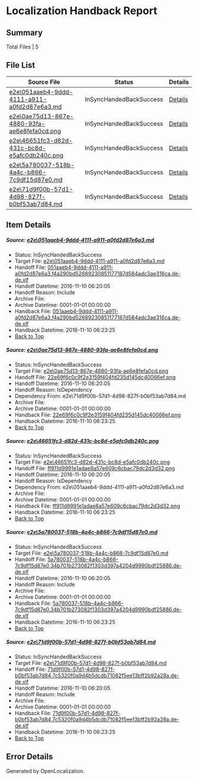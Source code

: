 # <a name='report-top'></a> Localization Handback Report

## Summary
 Total Files | 5

## File List
 Source File | Status | Details 
 ----------- | ------ | ------- 
 [e2e\051aaeb4-9ddd-4111-a911-a0fd2d87e6a3.md](https://github.com/OpenLocalizationTestOrg/ol-test0/blob/53c3eb60ca168720a5bfee60a8487c98c72c202c/e2e/051aaeb4-9ddd-4111-a911-a0fd2d87e6a3.md) | InSyncHandedBackSuccess | [Details](#033c8c713ff8f9c11f94c8c59aa9d149ad1e94511)
 [e2e\0ae75d13-867e-4880-93fa-ae6e8fefa0cd.png](https://github.com/OpenLocalizationTestOrg/ol-test0/blob/53c3eb60ca168720a5bfee60a8487c98c72c202c/e2e/0ae75d13-867e-4880-93fa-ae6e8fefa0cd.png) | InSyncHandedBackSuccess | [Details](#22e69f6c0c9f2e3159f404fd235d145dc40066ef2)
 [e2e\46651fc3-d82d-431c-bc8d-e5afc0db240c.png](https://github.com/OpenLocalizationTestOrg/ol-test0/blob/53c3eb60ca168720a5bfee60a8487c98c72c202c/e2e/46651fc3-d82d-431c-bc8d-e5afc0db240c.png) | InSyncHandedBackSuccess | [Details](#ff911d9991e1adae8a57e609c6cbac79dc2d3d323)
 [e2e\5a780037-518b-4a4c-b866-7c9df15d87e0.md](https://github.com/OpenLocalizationTestOrg/ol-test0/blob/53c3eb60ca168720a5bfee60a8487c98c72c202c/e2e/5a780037-518b-4a4c-b866-7c9df15d87e0.md) | InSyncHandedBackSuccess | [Details](#69ba8644964718edc077aa347e068ef2818b6ae84)
 [e2e\71d9f00b-57d1-4d98-827f-b0bf53ab7d84.md](https://github.com/OpenLocalizationTestOrg/ol-test0/blob/53c3eb60ca168720a5bfee60a8487c98c72c202c/e2e/71d9f00b-57d1-4d98-827f-b0bf53ab7d84.md) | InSyncHandedBackSuccess | [Details](#e28e85bf7f325bcb045972c0572de006101a46545)

## Item Details
##### <a name='033c8c713ff8f9c11f94c8c59aa9d149ad1e94511'></a> Source: [e2e\051aaeb4-9ddd-4111-a911-a0fd2d87e6a3.md](https://github.com/OpenLocalizationTestOrg/ol-test0/blob/53c3eb60ca168720a5bfee60a8487c98c72c202c/e2e/051aaeb4-9ddd-4111-a911-a0fd2d87e6a3.md)
* Status: InSyncHandedBackSuccess
* Target File: [e2e\051aaeb4-9ddd-4111-a911-a0fd2d87e6a3.md](https://github.com/OpenLocalizationTestOrg/ol-test0-dede/blob/7ee4e25fe4ca4e3847490186312387b30641a276/e2e/051aaeb4-9ddd-4111-a911-a0fd2d87e6a3.md)
* Handoff File: [051aaeb4-9ddd-4111-a911-a0fd2d87e6a3.f4a290bd52689230851177187d584adc3ae316ca.de-de.xlf](https://github.com/OpenLocalizationTestOrg/ol-test0-handoff/blob/73c5151c867f51cf553df9669c037d5abdcace3f/ol-handoff/OpenLocalizationTestOrg/ol-test0-dede/yufeih/ht/051aaeb4-9ddd-4111-a911-a0fd2d87e6a3.f4a290bd52689230851177187d584adc3ae316ca.de-de.xlf)
* Handoff Datetime: 2016-11-10 06:20:05
* Handoff Reason: Include
* Archive File: 
* Archive Datetime: 0001-01-01 00:00:00
* Handback File: [051aaeb4-9ddd-4111-a911-a0fd2d87e6a3.f4a290bd52689230851177187d584adc3ae316ca.de-de.xlf](https://github.com/OpenLocalizationTestOrg/ol-test0-handback/blob/505b11e1aeeb60f8e29562a6b10f92919e4587bf/ol-handback/OpenLocalizationTestOrg/ol-test0-dede/yufeih/ht/051aaeb4-9ddd-4111-a911-a0fd2d87e6a3.f4a290bd52689230851177187d584adc3ae316ca.de-de.xlf)
* Handback Datetime: 2016-11-10 06:23:25
* [Back to Top](#report-top)

##### <a name='22e69f6c0c9f2e3159f404fd235d145dc40066ef2'></a> Source: [e2e\0ae75d13-867e-4880-93fa-ae6e8fefa0cd.png](https://github.com/OpenLocalizationTestOrg/ol-test0/blob/53c3eb60ca168720a5bfee60a8487c98c72c202c/e2e/0ae75d13-867e-4880-93fa-ae6e8fefa0cd.png)
* Status: InSyncHandedBackSuccess
* Target File: [e2e\0ae75d13-867e-4880-93fa-ae6e8fefa0cd.png](https://github.com/OpenLocalizationTestOrg/ol-test0-dede/blob/7ee4e25fe4ca4e3847490186312387b30641a276/e2e/0ae75d13-867e-4880-93fa-ae6e8fefa0cd.png)
* Handoff File: [22e69f6c0c9f2e3159f404fd235d145dc40066ef.png](https://github.com/OpenLocalizationTestOrg/ol-test0-handoff/blob/73c5151c867f51cf553df9669c037d5abdcace3f/ol-handoff/OpenLocalizationTestOrg/ol-test0-dede/yufeih/ht/22e69f6c0c9f2e3159f404fd235d145dc40066ef.png)
* Handoff Datetime: 2016-11-10 06:20:05
* Handoff Reason: IsDependency
* Dependency From: e2e\71d9f00b-57d1-4d98-827f-b0bf53ab7d84.md
* Archive File: 
* Archive Datetime: 0001-01-01 00:00:00
* Handback File: [22e69f6c0c9f2e3159f404fd235d145dc40066ef.png](https://github.com/OpenLocalizationTestOrg/ol-test0-handback/blob/505b11e1aeeb60f8e29562a6b10f92919e4587bf/ol-handback/OpenLocalizationTestOrg/ol-test0-dede/yufeih/ht/22e69f6c0c9f2e3159f404fd235d145dc40066ef.png)
* Handback Datetime: 2016-11-10 06:23:25
* [Back to Top](#report-top)

##### <a name='ff911d9991e1adae8a57e609c6cbac79dc2d3d323'></a> Source: [e2e\46651fc3-d82d-431c-bc8d-e5afc0db240c.png](https://github.com/OpenLocalizationTestOrg/ol-test0/blob/53c3eb60ca168720a5bfee60a8487c98c72c202c/e2e/46651fc3-d82d-431c-bc8d-e5afc0db240c.png)
* Status: InSyncHandedBackSuccess
* Target File: [e2e\46651fc3-d82d-431c-bc8d-e5afc0db240c.png](https://github.com/OpenLocalizationTestOrg/ol-test0-dede/blob/7ee4e25fe4ca4e3847490186312387b30641a276/e2e/46651fc3-d82d-431c-bc8d-e5afc0db240c.png)
* Handoff File: [ff911d9991e1adae8a57e609c6cbac79dc2d3d32.png](https://github.com/OpenLocalizationTestOrg/ol-test0-handoff/blob/73c5151c867f51cf553df9669c037d5abdcace3f/ol-handoff/OpenLocalizationTestOrg/ol-test0-dede/yufeih/ht/ff911d9991e1adae8a57e609c6cbac79dc2d3d32.png)
* Handoff Datetime: 2016-11-10 06:20:05
* Handoff Reason: IsDependency
* Dependency From: e2e\051aaeb4-9ddd-4111-a911-a0fd2d87e6a3.md
* Archive File: 
* Archive Datetime: 0001-01-01 00:00:00
* Handback File: [ff911d9991e1adae8a57e609c6cbac79dc2d3d32.png](https://github.com/OpenLocalizationTestOrg/ol-test0-handback/blob/505b11e1aeeb60f8e29562a6b10f92919e4587bf/ol-handback/OpenLocalizationTestOrg/ol-test0-dede/yufeih/ht/ff911d9991e1adae8a57e609c6cbac79dc2d3d32.png)
* Handback Datetime: 2016-11-10 06:23:25
* [Back to Top](#report-top)

##### <a name='69ba8644964718edc077aa347e068ef2818b6ae84'></a> Source: [e2e\5a780037-518b-4a4c-b866-7c9df15d87e0.md](https://github.com/OpenLocalizationTestOrg/ol-test0/blob/53c3eb60ca168720a5bfee60a8487c98c72c202c/e2e/5a780037-518b-4a4c-b866-7c9df15d87e0.md)
* Status: InSyncHandedBackSuccess
* Target File: [e2e\5a780037-518b-4a4c-b866-7c9df15d87e0.md](https://github.com/OpenLocalizationTestOrg/ol-test0-dede/blob/7ee4e25fe4ca4e3847490186312387b30641a276/e2e/5a780037-518b-4a4c-b866-7c9df15d87e0.md)
* Handoff File: [5a780037-518b-4a4c-b866-7c9df15d87e0.34b701b273082f1303d397a4204d9990bdf25886.de-de.xlf](https://github.com/OpenLocalizationTestOrg/ol-test0-handoff/blob/73c5151c867f51cf553df9669c037d5abdcace3f/ol-handoff/OpenLocalizationTestOrg/ol-test0-dede/yufeih/ht/5a780037-518b-4a4c-b866-7c9df15d87e0.34b701b273082f1303d397a4204d9990bdf25886.de-de.xlf)
* Handoff Datetime: 2016-11-10 06:20:05
* Handoff Reason: Include
* Archive File: 
* Archive Datetime: 0001-01-01 00:00:00
* Handback File: [5a780037-518b-4a4c-b866-7c9df15d87e0.34b701b273082f1303d397a4204d9990bdf25886.de-de.xlf](https://github.com/OpenLocalizationTestOrg/ol-test0-handback/blob/505b11e1aeeb60f8e29562a6b10f92919e4587bf/ol-handback/OpenLocalizationTestOrg/ol-test0-dede/yufeih/ht/5a780037-518b-4a4c-b866-7c9df15d87e0.34b701b273082f1303d397a4204d9990bdf25886.de-de.xlf)
* Handback Datetime: 2016-11-10 06:23:25
* [Back to Top](#report-top)

##### <a name='e28e85bf7f325bcb045972c0572de006101a46545'></a> Source: [e2e\71d9f00b-57d1-4d98-827f-b0bf53ab7d84.md](https://github.com/OpenLocalizationTestOrg/ol-test0/blob/53c3eb60ca168720a5bfee60a8487c98c72c202c/e2e/71d9f00b-57d1-4d98-827f-b0bf53ab7d84.md)
* Status: InSyncHandedBackSuccess
* Target File: [e2e\71d9f00b-57d1-4d98-827f-b0bf53ab7d84.md](https://github.com/OpenLocalizationTestOrg/ol-test0-dede/blob/7ee4e25fe4ca4e3847490186312387b30641a276/e2e/71d9f00b-57d1-4d98-827f-b0bf53ab7d84.md)
* Handoff File: [71d9f00b-57d1-4d98-827f-b0bf53ab7d84.7c5320f0a9d4b5dcdb71082f5ee13bff2b92a28a.de-de.xlf](https://github.com/OpenLocalizationTestOrg/ol-test0-handoff/blob/73c5151c867f51cf553df9669c037d5abdcace3f/ol-handoff/OpenLocalizationTestOrg/ol-test0-dede/yufeih/ht/71d9f00b-57d1-4d98-827f-b0bf53ab7d84.7c5320f0a9d4b5dcdb71082f5ee13bff2b92a28a.de-de.xlf)
* Handoff Datetime: 2016-11-10 06:20:05
* Handoff Reason: Include
* Archive File: 
* Archive Datetime: 0001-01-01 00:00:00
* Handback File: [71d9f00b-57d1-4d98-827f-b0bf53ab7d84.7c5320f0a9d4b5dcdb71082f5ee13bff2b92a28a.de-de.xlf](https://github.com/OpenLocalizationTestOrg/ol-test0-handback/blob/505b11e1aeeb60f8e29562a6b10f92919e4587bf/ol-handback/OpenLocalizationTestOrg/ol-test0-dede/yufeih/ht/71d9f00b-57d1-4d98-827f-b0bf53ab7d84.7c5320f0a9d4b5dcdb71082f5ee13bff2b92a28a.de-de.xlf)
* Handback Datetime: 2016-11-10 06:23:25
* [Back to Top](#report-top)


## Error Details

Generated by OpenLocalization.
